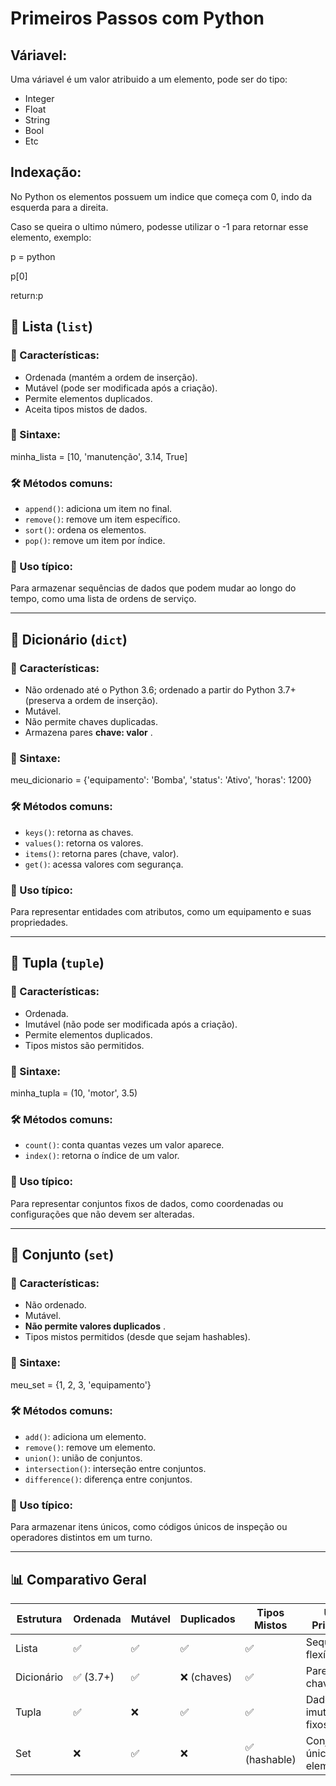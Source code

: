 # Primeiros Passos com Python

## Váriavel:

Uma váriavel é um valor atribuido a um elemento, pode ser do tipo:

* Integer
* Float
* String
* Bool
* Etc

## Indexação:

No Python os elementos possuem um indice que começa com 0, indo da esquerda para a direita.

Caso se queira o ultimo número, podesse utilizar o -1 para retornar esse elemento, exemplo:

p = python

p[0]

return:p


## 🔹 Lista (`list`)

### 📌 Características:

* Ordenada (mantém a ordem de inserção).
* Mutável (pode ser modificada após a criação).
* Permite elementos duplicados.
* Aceita tipos mistos de dados.

### 📜 Sintaxe:

minha_lista = [10, 'manutenção', 3.14, True]

### 🛠️ Métodos comuns:

* `append()`: adiciona um item no final.
* `remove()`: remove um item específico.
* `sort()`: ordena os elementos.
* `pop()`: remove um item por índice.

### 📌 Uso típico:

Para armazenar sequências de dados que podem mudar ao longo do tempo, como uma lista de ordens de serviço.

---

## 🔹 Dicionário (`dict`)

### 📌 Características:

* Não ordenado até o Python 3.6; ordenado a partir do Python 3.7+ (preserva a ordem de inserção).
* Mutável.
* Não permite chaves duplicadas.
* Armazena pares  **chave: valor** .

### 📜 Sintaxe:

meu_dicionario = {'equipamento': 'Bomba', 'status': 'Ativo', 'horas': 1200}

### 🛠️ Métodos comuns:

* `keys()`: retorna as chaves.
* `values()`: retorna os valores.
* `items()`: retorna pares (chave, valor).
* `get()`: acessa valores com segurança.

### 📌 Uso típico:

Para representar entidades com atributos, como um equipamento e suas propriedades.

---

## 🔹 Tupla (`tuple`)

### 📌 Características:

* Ordenada.
* Imutável (não pode ser modificada após a criação).
* Permite elementos duplicados.
* Tipos mistos são permitidos.

### 📜 Sintaxe:

minha_tupla = (10, 'motor', 3.5)

### 🛠️ Métodos comuns:

* `count()`: conta quantas vezes um valor aparece.
* `index()`: retorna o índice de um valor.

### 📌 Uso típico:

Para representar conjuntos fixos de dados, como coordenadas ou configurações que não devem ser alteradas.

---

## 🔹 Conjunto (`set`)

### 📌 Características:

* Não ordenado.
* Mutável.
* **Não permite valores duplicados** .
* Tipos mistos permitidos (desde que sejam hashables).

### 📜 Sintaxe:

meu_set = {1, 2, 3, 'equipamento'}

### 🛠️ Métodos comuns:

* `add()`: adiciona um elemento.
* `remove()`: remove um elemento.
* `union()`: união de conjuntos.
* `intersection()`: interseção entre conjuntos.
* `difference()`: diferença entre conjuntos.

### 📌 Uso típico:

Para armazenar itens únicos, como códigos únicos de inspeção ou operadores distintos em um turno.

---

## 📊 Comparativo Geral

| Estrutura   | Ordenada  | Mutável | Duplicados  | Tipos Mistos  | Uso Principal                  |
| ----------- | --------- | -------- | ----------- | ------------- | ------------------------------ |
| Lista       | ✅        | ✅       | ✅          | ✅            | Sequências flexíveis         |
| Dicionário | ✅ (3.7+) | ✅       | ❌ (chaves) | ✅            | Pares chave:valor              |
| Tupla       | ✅        | ❌       | ✅          | ✅            | Dados imutáveis e fixos       |
| Set         | ❌        | ✅       | ❌          | ✅ (hashable) | Conjuntos únicos de elementos |

